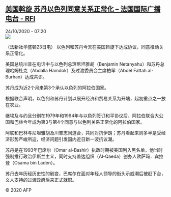 <!--1603519031000-->
[美国斡旋 苏丹以色列同意关系正常化 – 法国国际广播电台 - RFI](http://www.rfi.fr//cn/contenu/20201024-%E7%BE%8E%E5%9B%BD%E6%96%A1%E6%97%8B-%E8%8B%8F%E4%B8%B9%E4%BB%A5%E8%89%B2%E5%88%97%E5%90%8C%E6%84%8F%E5%85%B3%E7%B3%BB%E6%AD%A3%E5%B8%B8%E5%8C%96)
------

<div>24/10/2020 - 07:20</div><img src="https://s.rfi.fr/media/display/783dba68-15bb-11eb-b2ed-005056bff430/w:310/p:16x9/int0004b.201024132006.jpg"><div class="t-content__body u-clearfix"><p>（法新社华盛顿23日电）    以色列和苏丹今天在美国斡旋下达成协议，同意推动关系正常化。</p><p>    美国总统川普在电话中与以色列总理尼坦雅胡（Benjamin Netanyahu）和苏丹总理哈姆杜克（Abdalla Hamdok）及过渡委员会主席柏罕（Abdel Fattah al-Burhan）达成共识。</p><p>    苏丹成为近2个月来第3个承认以色列的阿拉伯国家。</p><p>    根据联合声明，以色列和苏丹计划以展开经济和贸易关系为开端，起初重点之一放在农业。</p><p>    继埃及与约旦分别在1979年和1994年与以色列签订和平协议后，阿拉伯联合大公国和巴林今年成为第3与第4个同意与以色列关系正常化的阿拉伯国家。</p><p>    阿联和巴林与尼坦雅胡及川普志同道合，共同对抗伊朗；苏丹看起来则多半是受经济形势严峻所迫，经济问题引发国内近日新一波抗议潮。</p><p>    苏丹是在1993年巴席尔（Omar al-Bashir）执政时期被美国列入黑名单，他当时强制推行政治伊斯兰主义，同时支持盖达组织（Al-Qaeda）创办人欧萨玛．宾拉登（Osama bin Laden）。</p><p>    苏丹去年历经历史性的剧变，巴席尔在面对年轻人领导的街头示威潮后被赶下台，文人支持的过渡政府后来正式就职。</p><p class="t-copyright">© 2020 AFP</p>        </div>
